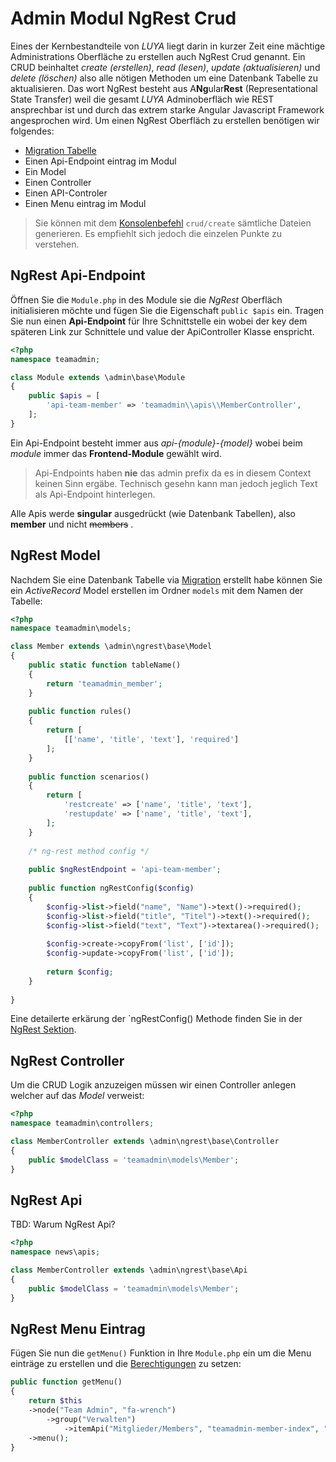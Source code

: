 Admin Modul NgRest Crud
=======================
Eines der Kernbestandteile von *LUYA* liegt darin in kurzer Zeit eine mächtige Administrations Oberfläche zu erstellen auch NgRest Crud genannt. Ein CRUD beinhaltet *create (erstellen)*, *read (lesen)*, *update (aktualisieren)* und *delete (löschen)* also alle nötigen Methoden um eine Datenbank Tabelle zu aktualisieren. Das wort NgRest besteht aus A**Ng**ular**Rest** (Representational State Transfer) weil die gesamt *LUYA* Adminoberfläch wie REST ansprechbar ist und durch das extrem starke Angular Javascript Framework angesprochen wird. Um einen NgRest Oberfläch zu erstellen benötigen wir folgendes:

+ [Migration Tabelle](luya-console.md#migration)
+ Einen Api-Endpoint eintrag im Modul
+ Ein Model
+ Einen Controller
+ Einen API-Controler
+ Einen Menu eintrag im Modul

> Sie können mit dem [Konsolenbefehl](luya-console.md) `crud/create` sämtliche Dateien generieren. Es empfiehlt sich jedoch die einzelen Punkte zu verstehen.

NgRest Api-Endpoint
-----------------
Öffnen Sie die `Module.php` in des Module sie die *NgRest* Oberfläch initialisieren möchte und fügen Sie die Eigenschaft `public $apis` ein. Tragen Sie nun einen **Api-Endpoint** für Ihre Schnittstelle ein wobei der key dem späteren Link zur Schnittele und value der ApiController Klasse enspricht.  

```php
<?php
namespace teamadmin;

class Module extends \admin\base\Module
{
    public $apis = [
        'api-team-member' => 'teamadmin\\apis\\MemberController',
    ];
}
```

Ein Api-Endpoint besteht immer aus *api-{module}-{model}* wobei beim *module* immer das **Frontend-Module** gewählt wird.

> Api-Endpoints haben **nie** das admin prefix da es in diesem Context keinen Sinn ergäbe. Technisch gesehn kann man jedoch jeglich Text als Api-Endpoint hinterlegen.

Alle Apis werde **singular** ausgedrückt (wie Datenbank Tabellen), also **member** und nicht  ~~members~~ .

NgRest Model
-----------------
Nachdem Sie eine Datenbank Tabelle via [Migration](luya-console.md) erstellt habe können Sie ein *ActiveRecord* Model erstellen im Ordner `models` mit dem Namen der Tabelle:

```php
<?php
namespace teamadmin\models;

class Member extends \admin\ngrest\base\Model
{
    public static function tableName()
    {
        return 'teamadmin_member';
    }
    
    public function rules()
    {
        return [
            [['name', 'title', 'text'], 'required']
        ];
    }
    
    public function scenarios()
    {
        return [
            'restcreate' => ['name', 'title', 'text'],
            'restupdate' => ['name', 'title', 'text'],
        ];
    }
    
    /* ng-rest method config */
    
    public $ngRestEndpoint = 'api-team-member';
    
    public function ngRestConfig($config) 
    {
        $config->list->field("name", "Name")->text()->required();
        $config->list->field("title", "Titel")->text()->required();
        $config->list->field("text", "Text")->textarea()->required();
        
        $config->create->copyFrom('list', ['id']);
        $config->update->copyFrom('list', ['id']);
        
        return $config;
    }
    
}
```

Eine detailerte erkärung der `ngRestConfig() Methode finden Sie in der [NgRest Sektion](ng-rest.md).

NgRest Controller
-----------------
Um die CRUD Logik anzuzeigen müssen wir einen Controller anlegen welcher auf das *Model* verweist:

```php
<?php
namespace teamadmin\controllers;

class MemberController extends \admin\ngrest\base\Controller
{
    public $modelClass = 'teamadmin\models\Member';
}
```

NgRest Api
----------
TBD: Warum NgRest Api?

```php
<?php
namespace news\apis;

class MemberController extends \admin\ngrest\base\Api
{
    public $modelClass = 'teamadmin\models\Member';
}

```

NgRest Menu Eintrag
--------------------
Fügen Sie nun die `getMenu()` Funktion in Ihre `Module.php` ein um die Menu einträge zu erstellen und die 
[Berechtigungen](app-admin-module-permission.md) zu setzen:

```php
public function getMenu()
{
    return $this
    ->node("Team Admin", "fa-wrench")
        ->group("Verwalten")
            ->itemApi("Mitglieder/Members", "teamadmin-member-index", "fa-ils", "api-teamadmin-member")
    ->menu();
}
```
